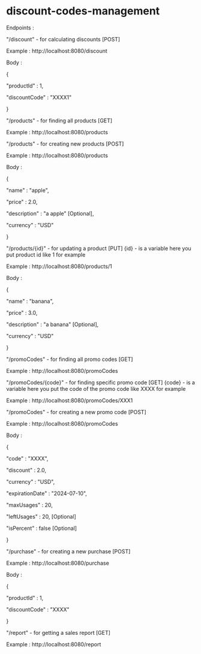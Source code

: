 # discount-codes-management
Endpoints : 

"/discount" - for calculating discounts [POST]

Example : http://localhost:8080/discount 

Body : 

{

  "productId" : 1,
  
  "discountCode" : "XXXX1"
  
}

"/products" - for finding all products [GET]

Example : http://localhost:8080/products

"/products" - for creating new products [POST]

Example : http://localhost:8080/products

Body : 

{

  "name" : "apple",
  
  "price" : 2.0,
  
  "description" : "a apple" [Optional],
  
  "currency" : "USD"
  
}

"/products/{id}" - for updating a product [PUT] {id} - is a variable here you put product id like 1 for example

Example : http://localhost:8080/products/1

Body : 

{

  "name" : "banana",
  
  "price" : 3.0,
  
  "description" : "a banana" [Optional],
  
  "currency" : "USD"
  
}

"/promoCodes" - for finding all promo codes [GET]

Example : http://localhost:8080/promoCodes

"/promoCodes/{code}" - for finding specific promo code [GET] {code} - is a variable here you put the code of the promo code like XXXX for example

Example : http://localhost:8080/promoCodes/XXX1

"/promoCodes" - for creating a new promo code [POST]

Example : http://localhost:8080/promoCodes

Body : 

{

  "code" : "XXXX",
  
  "discount" : 2.0,
  
  "currency" : "USD",
  
  "expirationDate" : "2024-07-10",
  
  "maxUsages" : 20,
  
  "leftUsages" : 20, [Optional]
  
  "isPercent" : false [Optional]
  
}

"/purchase" - for creating a new purchase [POST]

Example : http://localhost:8080/purchase

Body : 

{

  "productId" : 1,
  
  "discountCode" : "XXXX"
  
}

"/report" - for getting a sales report [GET]

Example : http://localhost:8080/report

